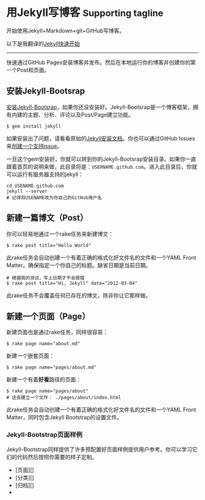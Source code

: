 用Jekyll写博客 <small>Supporting tagline</small>
================================================

</div>
<div class="row">
<div class="span8">
开始使用Jekyll+Markdown+git+GitHub写博客。

以下是我翻译的[Jekyll快速开始][]

* * * * *

快速通过GitHub
Pages安装博客并发布。然后在本地运行你的博客并创建你的第一个Post和页面。

安装Jekyll-Bootsrap
-------------------

[安装Jekyll-Bootsrap][]，如果你还没安装好。Jekyll-Bootsrap是一个博客框架，拥有内建的主题、分析、评论以及Post/Page建立功能。

    $ gem install jekyll

如果安装出了问题，请看看原始的[Jekyll安装文档][]。你也可以通过GitHub
Issues来[创建一个支持issue][]。

一旦这个gem安装好，你就可以转到你的Jekyll-Bootsrap安装目录。如果你一直跟着首页的说明来做，此目录将是：`USERNAME.github.com`。进入此目录后，你就可以运行有服务器支持的jekyll：

    cd USENAME.github.com
    jekyll --server
    # 记得将USENAME改为你自己的GitHub用户名

新建一篇博文（Post）
------------------

你可以轻易地通过一个rake任务来新建博文：

    $ rake post title="Hello World"

此rake任务会自动创建一个有着正确的格式化好文件名的文件和一个YAML Front
Matter。确保指定一个你自己的标题。缺省日期是当前日期。

    # 根据我的测试，写上日期才不会报错
    $ rake post title="Hi, Jekyll" date="2012-03-04"

此rake任务不会覆盖任何已存在的博文，除非你让它那样做。

新建一个页面（Page）
------------------

新建页面也是通过rake任务，同样很容易：

    $ rake page name="about.md"

新建一个嵌套页面：

    $ rake page name="pages/about.md"

新建一个有着**好看**路径的页面：

    $ rake page name="pages/about"
    # 这会建立一个文件： ./pages/about/index.html

此rake任务会自动创建一个有着正确的格式化好文件名的文件和一个YAML Front
Matter，同时包含Jekyll Bootstrap的设置文件。

### Jekyll-Bootstrap页面样例

Jekyll-Bootstrap同样提供了许多预配置好页面样例提供用户参考。你可以学习它们的代码然后按照你需要的样子定制。

<ul>
<li>
[页面][]

</li>
<li>
[分类][]

</li>
<li>
[归档][]

</li>
<li>
<a href="http://jekyllbootstrap.com/ta

TRUNCATED!  Please download pandoc if you want to convert large files.">

  [nixBlog]: /
  [Pages]: /pages.html
  [Categories]: /categories.html
  [Archive]: /archive.html
  [About]: /about.html
  [Tags]: /tags.html
  [Jekyll快速开始]: http://jekyllbootstrap.com/usage/jekyll-quick-start.html
  [安装Jekyll-Bootsrap]: http://jekyllbootstrap.com/index.html#start-now
  [Jekyll安装文档]: https://github.com/mojombo/jekyll/wiki/Install
  [创建一个支持issue]: https://github.com/plusjade/jekyll-bootstrap/issues
  [页面]: http://jekyllbootstrap.com/pages.html
  [分类]: http://jekyllbootstrap.com/categories.html
  [归档]: http://jekyllbootstrap.com/archive.html